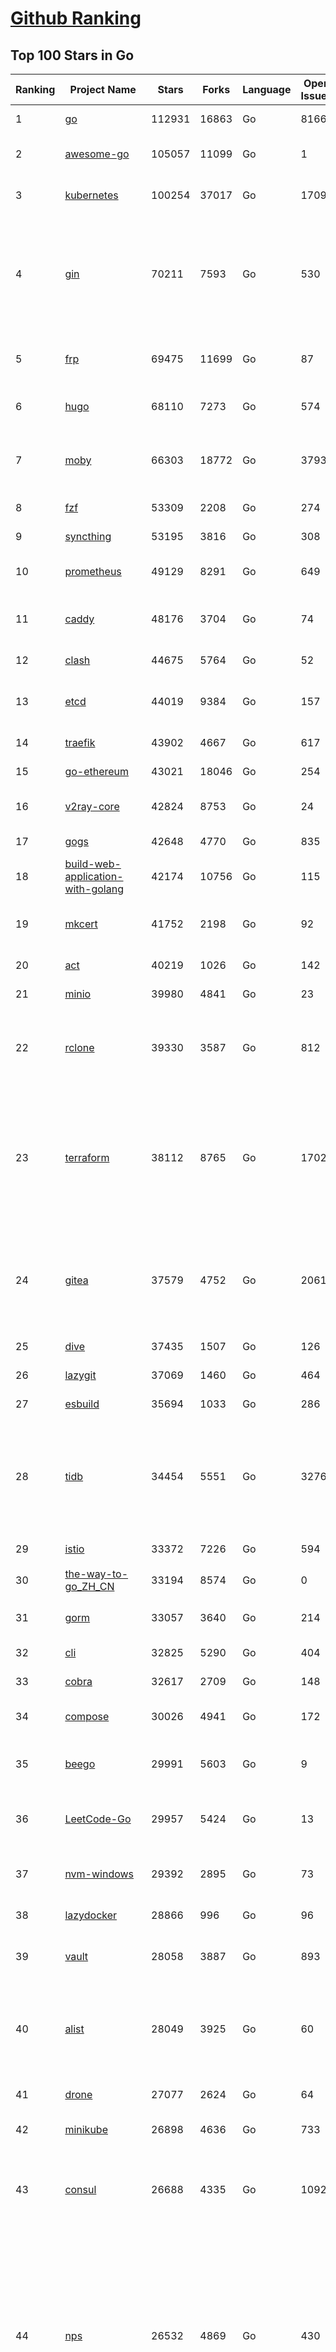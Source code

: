 [Github Ranking](../README.md)
==========

## Top 100 Stars in Go

| Ranking | Project Name | Stars | Forks | Language | Open Issues | Description | Last Commit |
| ------- | ------------ | ----- | ----- | -------- | ----------- | ----------- | ----------- |
| 1 | [go](https://github.com/golang/go) | 112931 | 16863 | Go | 8166 | The Go programming language | 2023-07-21T07:23:45Z |
| 2 | [awesome-go](https://github.com/avelino/awesome-go) | 105057 | 11099 | Go | 1 | A curated list of awesome Go frameworks, libraries and software | 2023-07-21T07:21:14Z |
| 3 | [kubernetes](https://github.com/kubernetes/kubernetes) | 100254 | 37017 | Go | 1709 | Production-Grade Container Scheduling and Management | 2023-07-21T09:01:15Z |
| 4 | [gin](https://github.com/gin-gonic/gin) | 70211 | 7593 | Go | 530 | Gin is a HTTP web framework written in Go (Golang). It features a Martini-like API with much better performance -- up to 40 times faster. If you need smashing performance, get yourself some Gin. | 2023-07-20T16:48:51Z |
| 5 | [frp](https://github.com/fatedier/frp) | 69475 | 11699 | Go | 87 | A fast reverse proxy to help you expose a local server behind a NAT or firewall to the internet. | 2023-07-21T06:34:44Z |
| 6 | [hugo](https://github.com/gohugoio/hugo) | 68110 | 7273 | Go | 574 | The world’s fastest framework for building websites. | 2023-07-20T19:30:57Z |
| 7 | [moby](https://github.com/moby/moby) | 66303 | 18772 | Go | 3793 | Moby Project - a collaborative project for the container ecosystem to assemble container-based systems | 2023-07-21T00:07:31Z |
| 8 | [fzf](https://github.com/junegunn/fzf) | 53309 | 2208 | Go | 274 | :cherry_blossom: A command-line fuzzy finder | 2023-07-20T14:42:09Z |
| 9 | [syncthing](https://github.com/syncthing/syncthing) | 53195 | 3816 | Go | 308 | Open Source Continuous File Synchronization | 2023-07-21T04:38:15Z |
| 10 | [prometheus](https://github.com/prometheus/prometheus) | 49129 | 8291 | Go | 649 | The Prometheus monitoring system and time series database. | 2023-07-21T07:07:18Z |
| 11 | [caddy](https://github.com/caddyserver/caddy) | 48176 | 3704 | Go | 74 | Fast and extensible multi-platform HTTP/1-2-3 web server with automatic HTTPS | 2023-07-21T01:57:17Z |
| 12 | [clash](https://github.com/Dreamacro/clash) | 44675 | 5764 | Go | 52 | A rule-based tunnel in Go. | 2023-07-14T14:21:24Z |
| 13 | [etcd](https://github.com/etcd-io/etcd) | 44019 | 9384 | Go | 157 | Distributed reliable key-value store for the most critical data of a distributed system | 2023-07-21T00:11:52Z |
| 14 | [traefik](https://github.com/traefik/traefik) | 43902 | 4667 | Go | 617 | The Cloud Native Application Proxy | 2023-07-21T03:28:24Z |
| 15 | [go-ethereum](https://github.com/ethereum/go-ethereum) | 43021 | 18046 | Go | 254 | Official Go implementation of the Ethereum protocol | 2023-07-21T06:40:51Z |
| 16 | [v2ray-core](https://github.com/v2ray/v2ray-core) | 42824 | 8753 | Go | 24 | A platform for building proxies to bypass network restrictions. | 2023-07-21T01:54:19Z |
| 17 | [gogs](https://github.com/gogs/gogs) | 42648 | 4770 | Go | 835 | Gogs is a painless self-hosted Git service | 2023-07-18T01:26:15Z |
| 18 | [build-web-application-with-golang](https://github.com/astaxie/build-web-application-with-golang) | 42174 | 10756 | Go | 115 | A golang ebook intro how to build a web with golang | 2023-04-20T09:00:38Z |
| 19 | [mkcert](https://github.com/FiloSottile/mkcert) | 41752 | 2198 | Go | 92 | A simple zero-config tool to make locally trusted development certificates with any names you'd like. | 2023-07-05T15:31:30Z |
| 20 | [act](https://github.com/nektos/act) | 40219 | 1026 | Go | 142 | Run your GitHub Actions locally 🚀 | 2023-07-20T19:10:14Z |
| 21 | [minio](https://github.com/minio/minio) | 39980 | 4841 | Go | 23 | High Performance Object Storage for AI | 2023-07-21T08:39:11Z |
| 22 | [rclone](https://github.com/rclone/rclone) | 39330 | 3587 | Go | 812 | "rsync for cloud storage" - Google Drive, S3, Dropbox, Backblaze B2, One Drive, Swift, Hubic, Wasabi, Google Cloud Storage, Yandex Files | 2023-07-21T08:55:23Z |
| 23 | [terraform](https://github.com/hashicorp/terraform) | 38112 | 8765 | Go | 1702 | Terraform enables you to safely and predictably create, change, and improve infrastructure. It is an open source tool that codifies APIs into declarative configuration files that can be shared amongst team members, treated as code, edited, reviewed, and versioned. | 2023-07-21T09:00:27Z |
| 24 | [gitea](https://github.com/go-gitea/gitea) | 37579 | 4752 | Go | 2061 | Git with a cup of tea! Painless self-hosted all-in-one software development service, including Git hosting, code review, team collaboration, package registry and CI/CD | 2023-07-21T08:52:52Z |
| 25 | [dive](https://github.com/wagoodman/dive) | 37435 | 1507 | Go | 126 | A tool for exploring each layer in a docker image | 2023-07-20T00:21:27Z |
| 26 | [lazygit](https://github.com/jesseduffield/lazygit) | 37069 | 1460 | Go | 464 | simple terminal UI for git commands | 2023-07-20T23:07:13Z |
| 27 | [esbuild](https://github.com/evanw/esbuild) | 35694 | 1033 | Go | 286 | An extremely fast bundler for the web | 2023-07-20T23:01:06Z |
| 28 | [tidb](https://github.com/pingcap/tidb) | 34454 | 5551 | Go | 3276 | TiDB is an open-source, cloud-native, distributed, MySQL-Compatible database for elastic scale and real-time analytics. Try AI-powered Chat2Query free at : https://tidbcloud.com/free-trial | 2023-07-21T08:40:38Z |
| 29 | [istio](https://github.com/istio/istio) | 33372 | 7226 | Go | 594 | Connect, secure, control, and observe services. | 2023-07-21T08:56:23Z |
| 30 | [the-way-to-go_ZH_CN](https://github.com/unknwon/the-way-to-go_ZH_CN) | 33194 | 8574 | Go | 0 | 《The Way to Go》中文译本，中文正式名《Go 入门指南》 | 2023-07-02T10:40:13Z |
| 31 | [gorm](https://github.com/go-gorm/gorm) | 33057 | 3640 | Go | 214 | The fantastic ORM library for Golang, aims to be developer friendly | 2023-07-19T07:30:02Z |
| 32 | [cli](https://github.com/cli/cli) | 32825 | 5290 | Go | 404 | GitHub’s official command line tool | 2023-07-19T20:20:31Z |
| 33 | [cobra](https://github.com/spf13/cobra) | 32617 | 2709 | Go | 148 | A Commander for modern Go CLI interactions | 2023-07-21T05:05:21Z |
| 34 | [compose](https://github.com/docker/compose) | 30026 | 4941 | Go | 172 | Define and run multi-container applications with Docker | 2023-07-19T12:23:33Z |
| 35 | [beego](https://github.com/beego/beego) | 29991 | 5603 | Go | 9 | beego is an open-source, high-performance web framework for the Go programming language. | 2023-07-19T02:45:30Z |
| 36 | [LeetCode-Go](https://github.com/halfrost/LeetCode-Go) | 29957 | 5424 | Go | 13 | ✅ Solutions to LeetCode by Go, 100% test coverage, runtime beats 100% / LeetCode 题解 | 2023-04-08T04:02:08Z |
| 37 | [nvm-windows](https://github.com/coreybutler/nvm-windows) | 29392 | 2895 | Go | 73 | A node.js version management utility for Windows. Ironically written in Go. | 2023-07-15T23:03:52Z |
| 38 | [lazydocker](https://github.com/jesseduffield/lazydocker) | 28866 | 996 | Go | 96 | The lazier way to manage everything docker | 2023-07-21T08:31:27Z |
| 39 | [vault](https://github.com/hashicorp/vault) | 28058 | 3887 | Go | 893 | A tool for secrets management, encryption as a service, and privileged access management | 2023-07-21T03:25:58Z |
| 40 | [alist](https://github.com/alist-org/alist) | 28049 | 3925 | Go | 60 | 🗂️A file list program that supports multiple storages, powered by Gin and Solidjs. / 一个支持多存储的文件列表程序，使用 Gin 和 Solidjs。 | 2023-07-21T06:35:42Z |
| 41 | [drone](https://github.com/harness/drone) | 27077 | 2624 | Go | 64 | Drone is a Container-Native, Continuous Delivery Platform | 2023-07-19T16:22:05Z |
| 42 | [minikube](https://github.com/kubernetes/minikube) | 26898 | 4636 | Go | 733 | Run Kubernetes locally | 2023-07-21T05:47:15Z |
| 43 | [consul](https://github.com/hashicorp/consul) | 26688 | 4335 | Go | 1092 | Consul is a distributed, highly available, and data center aware solution to connect and configure applications across dynamic, distributed infrastructure. | 2023-07-21T01:33:46Z |
| 44 | [nps](https://github.com/ehang-io/nps) | 26532 | 4869 | Go | 430 | 一款轻量级、高性能、功能强大的内网穿透代理服务器。支持tcp、udp、socks5、http等几乎所有流量转发，可用来访问内网网站、本地支付接口调试、ssh访问、远程桌面，内网dns解析、内网socks5代理等等……，并带有功能强大的web管理端。a lightweight, high-performance, powerful intranet penetration proxy server, with a powerful web management terminal. | 2023-07-17T03:53:54Z |
| 45 | [echo](https://github.com/labstack/echo) | 26115 | 2161 | Go | 50 | High performance, minimalist Go web framework | 2023-07-21T08:07:25Z |
| 46 | [portainer](https://github.com/portainer/portainer) | 26042 | 2205 | Go | 994 | Making Docker and Kubernetes management easy. | 2023-07-21T04:48:31Z |
| 47 | [influxdb](https://github.com/influxdata/influxdb) | 25832 | 3402 | Go | 1725 | Scalable datastore for metrics, events, and real-time analytics | 2023-06-30T15:55:10Z |
| 48 | [kit](https://github.com/go-kit/kit) | 25221 | 2433 | Go | 35 | A standard library for microservices. | 2023-06-13T22:13:23Z |
| 49 | [go-zero](https://github.com/zeromicro/go-zero) | 24957 | 3526 | Go | 292 | A cloud-native Go microservices framework with cli tool for productivity. | 2023-07-20T19:55:01Z |
| 50 | [pocketbase](https://github.com/pocketbase/pocketbase) | 24708 | 1010 | Go | 44 | Open Source realtime backend in 1 file | 2023-07-20T19:02:07Z |
| 51 | [k3s](https://github.com/k3s-io/k3s) | 23650 | 2086 | Go | 106 | Lightweight Kubernetes | 2023-07-20T22:16:02Z |
| 52 | [nsq](https://github.com/nsqio/nsq) | 23643 | 2880 | Go | 51 | A realtime distributed messaging platform | 2023-07-16T20:11:26Z |
| 53 | [viper](https://github.com/spf13/viper) | 23485 | 1927 | Go | 375 | Go configuration with fangs | 2023-07-15T10:35:33Z |
| 54 | [v2ray-core](https://github.com/v2fly/v2ray-core) | 23296 | 3704 | Go | 41 | A platform for building proxies to bypass network restrictions. | 2023-07-18T22:30:46Z |
| 55 | [faas](https://github.com/openfaas/faas) | 23286 | 1859 | Go | 29 | OpenFaaS - Serverless Functions Made Simple | 2023-07-19T08:18:42Z |
| 56 | [croc](https://github.com/schollz/croc) | 23180 | 989 | Go | 103 | Easily and securely send things from one computer to another :crocodile: :package: | 2023-07-11T14:38:11Z |
| 57 | [ngrok](https://github.com/inconshreveable/ngrok) | 23092 | 4295 | Go | 224 | Introspected tunnels to localhost | 2023-07-09T00:44:48Z |
| 58 | [logrus](https://github.com/sirupsen/logrus) | 22970 | 2256 | Go | 2 | Structured, pluggable logging for Go. | 2023-06-21T05:05:34Z |
| 59 | [docker_practice](https://github.com/yeasy/docker_practice) | 22670 | 5571 | Go | 4 | Learn and understand Docker&Container technologies, with real DevOps practice! | 2023-07-19T07:22:07Z |
| 60 | [go-patterns](https://github.com/tmrts/go-patterns) | 22516 | 2063 | Go | 17 | Curated list of Go design patterns, recipes and idioms | 2023-04-30T11:12:57Z |
| 61 | [croc](https://github.com/schollz/croc) | 23180 | 989 | Go | 103 | Easily and securely send things from one computer to another :crocodile: :package: | 2023-07-11T14:38:11Z |
| 62 | [ngrok](https://github.com/inconshreveable/ngrok) | 23092 | 4295 | Go | 224 | Introspected tunnels to localhost | 2023-07-09T00:44:48Z |
| 63 | [logrus](https://github.com/sirupsen/logrus) | 22970 | 2256 | Go | 2 | Structured, pluggable logging for Go. | 2023-06-21T05:05:34Z |
| 64 | [docker_practice](https://github.com/yeasy/docker_practice) | 22670 | 5571 | Go | 4 | Learn and understand Docker&Container technologies, with real DevOps practice! | 2023-07-19T07:22:07Z |
| 65 | [go-patterns](https://github.com/tmrts/go-patterns) | 22516 | 2063 | Go | 17 | Curated list of Go design patterns, recipes and idioms | 2023-04-30T11:12:57Z |
| 66 | [hub](https://github.com/mislav/hub) | 22500 | 2393 | Go | 238 | A command-line tool that makes git easier to use with GitHub. | 2023-07-11T06:24:50Z |
| 67 | [micro](https://github.com/zyedidia/micro) | 21809 | 1131 | Go | 692 | A modern and intuitive terminal-based text editor | 2023-07-18T20:26:58Z |
| 68 | [k9s](https://github.com/derailed/k9s) | 21622 | 1383 | Go | 410 | 🐶 Kubernetes CLI To Manage Your Clusters In Style! | 2023-07-12T14:14:05Z |
| 69 | [dapr](https://github.com/dapr/dapr) | 21573 | 1684 | Go | 382 | Dapr is a portable, event-driven, runtime for building distributed applications across cloud and edge. | 2023-07-21T07:33:05Z |
| 70 | [lux](https://github.com/iawia002/lux) | 21497 | 2526 | Go | 441 | 👾 Fast and simple video download library and CLI tool written in Go | 2023-07-06T02:37:15Z |
| 71 | [vegeta](https://github.com/tsenart/vegeta) | 21480 | 1294 | Go | 54 | HTTP load testing tool and library. It's over 9000! | 2023-07-20T21:58:52Z |
| 72 | [milvus](https://github.com/milvus-io/milvus) | 21455 | 2380 | Go | 612 | A cloud-native vector database, storage for next generation AI applications | 2023-07-21T08:49:01Z |
| 73 | [rancher](https://github.com/rancher/rancher) | 21333 | 2846 | Go | 2439 | Complete container management platform | 2023-07-21T06:09:43Z |
| 74 | [kratos](https://github.com/go-kratos/kratos) | 21027 | 3851 | Go | 89 | Your ultimate Go microservices framework for the cloud-native era. | 2023-07-20T13:54:00Z |
| 75 | [k6](https://github.com/grafana/k6) | 20953 | 1103 | Go | 421 | A modern load testing tool, using Go and JavaScript - https://k6.io | 2023-07-21T08:52:42Z |
| 76 | [fyne](https://github.com/fyne-io/fyne) | 20836 | 1167 | Go | 541 | Cross platform GUI toolkit in Go inspired by Material Design | 2023-07-20T06:12:13Z |
| 77 | [delve](https://github.com/go-delve/delve) | 20790 | 2075 | Go | 97 | Delve is a debugger for the Go programming language. | 2023-07-20T10:29:59Z |
| 78 | [restic](https://github.com/restic/restic) | 20715 | 1321 | Go | 381 | Fast, secure, efficient backup program | 2023-07-19T14:52:22Z |
| 79 | [go-micro](https://github.com/go-micro/go-micro) | 20662 | 2293 | Go | 76 | A Go microservices framework | 2023-07-20T06:49:56Z |
| 80 | [harbor](https://github.com/goharbor/harbor) | 20479 | 4397 | Go | 518 | An open source trusted cloud native registry project that stores, signs, and scans content. | 2023-07-21T08:37:37Z |
| 81 | [websocket](https://github.com/gorilla/websocket) | 19420 | 3370 | Go | 27 | Package gorilla/websocket is a fast, well-tested and widely used WebSocket implementation for Go. | 2023-07-19T20:17:51Z |
| 82 | [zap](https://github.com/uber-go/zap) | 19132 | 1352 | Go | 96 | Blazing fast, structured, leveled logging in Go. | 2023-07-20T19:54:11Z |
| 83 | [bubbletea](https://github.com/charmbracelet/bubbletea) | 18976 | 602 | Go | 37 | A powerful little TUI framework 🏗 | 2023-07-21T06:22:49Z |
| 84 | [mux](https://github.com/gorilla/mux) | 18555 | 1779 | Go | 16 | Package gorilla/mux is a powerful HTTP router and URL matcher for building Go web servers with 🦍 | 2023-07-21T06:00:15Z |
| 85 | [podman](https://github.com/containers/podman) | 18541 | 2011 | Go | 480 | Podman: A tool for managing OCI containers and pods. | 2023-07-21T08:13:06Z |
| 86 | [Cloudreve](https://github.com/cloudreve/Cloudreve) | 18505 | 3090 | Go | 210 | 🌩支持多家云存储的云盘系统 (Self-hosted file management and sharing system, supports multiple storage providers) | 2023-07-19T13:33:20Z |
| 87 | [grpc-go](https://github.com/grpc/grpc-go) | 18480 | 4053 | Go | 121 | The Go language implementation of gRPC. HTTP/2 based RPC | 2023-07-21T00:29:12Z |
| 88 | [trivy](https://github.com/aquasecurity/trivy) | 18083 | 1797 | Go | 136 | Find vulnerabilities, misconfigurations, secrets, SBOM in containers, Kubernetes, code repositories, clouds and more | 2023-07-21T09:00:51Z |
| 89 | [jaeger](https://github.com/jaegertracing/jaeger) | 17966 | 2162 | Go | 331 | CNCF Jaeger, a Distributed Tracing Platform | 2023-07-20T19:31:01Z |
| 90 | [gotty](https://github.com/yudai/gotty) | 17884 | 1349 | Go | 102 | Share your terminal as a web application | 2023-03-24T15:55:33Z |
| 91 | [seaweedfs](https://github.com/seaweedfs/seaweedfs) | 17880 | 2004 | Go | 194 | SeaweedFS is a fast distributed storage system for blobs, objects, files, and data lake, for billions of files! Blob store has O(1) disk seek, cloud tiering. Filer supports Cloud Drive, cross-DC active-active replication, Kubernetes, POSIX FUSE mount, S3 API, S3 Gateway, Hadoop, WebDAV, encryption, Erasure Coding. | 2023-07-20T10:16:32Z |
| 92 | [AdGuardHome](https://github.com/AdguardTeam/AdGuardHome) | 17858 | 1500 | Go | 870 | Network-wide ads & trackers blocking DNS server | 2023-07-20T17:11:17Z |
| 93 | [gin-vue-admin](https://github.com/flipped-aurora/gin-vue-admin) | 17738 | 5345 | Go | 34 | 基于vite+vue3+gin搭建的开发基础平台（支持TS,JS混用），集成jwt鉴权，权限管理，动态路由，显隐可控组件，分页封装，多点登录拦截，资源权限，上传下载，代码生成器，表单生成器,chatGPT自动查表等开发必备功能。 | 2023-07-21T08:15:49Z |
| 94 | [go-redis](https://github.com/redis/go-redis) | 17604 | 2118 | Go | 182 | Redis Go client | 2023-07-21T03:20:55Z |
| 95 | [learngo](https://github.com/inancgumus/learngo) | 17505 | 2348 | Go | 3 | ❤️ 1000+ Hand-Crafted Go Examples, Exercises, and Quizzes. 🚀 Learn Go by fixing 1000+ tiny programs. | 2023-06-09T11:03:13Z |
| 96 | [slim](https://github.com/slimtoolkit/slim) | 16980 | 644 | Go | 148 | Slim(toolkit): Don't change anything in your container image and minify it by up to 30x (and for compiled languages even more) making it secure too! (free and open source) | 2023-07-17T00:52:42Z |
| 97 | [authelia](https://github.com/authelia/authelia) | 16910 | 939 | Go | 66 | The Single Sign-On Multi-Factor portal for web apps | 2023-07-20T19:52:48Z |
| 98 | [websocketd](https://github.com/joewalnes/websocketd) | 16887 | 1016 | Go | 42 | Turn any program that uses STDIN/STDOUT into a WebSocket server. Like inetd, but for WebSockets.  | 2023-07-13T18:18:59Z |
| 99 | [xbar](https://github.com/matryer/xbar) | 16839 | 651 | Go | 145 | Put the output from any script or program into your macOS Menu Bar (the BitBar reboot) | 2023-07-15T10:54:04Z |
| 100 | [fx](https://github.com/antonmedv/fx) | 16763 | 455 | Go | 19 | Terminal JSON viewer | 2023-07-12T21:00:44Z |

